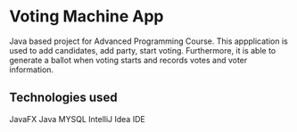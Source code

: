 # Voting Machine App
Java based project for Advanced Programming Course. This appplication is used to add candidates, add party, start voting. Furthermore, it is able to generate a ballot when voting starts and records votes and voter information.

## Technologies used
JavaFX
Java
MYSQL
IntelliJ Idea IDE
